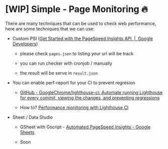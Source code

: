 # [WIP] Simple - Page Monitoring 🔥

There are many techniques that can be used to check web performance, here are some techniques that we can use:

- Custom PSI ([Get Started with the PageSpeed Insights API &nbsp;|&nbsp; Google Developers](https://developers.google.com/speed/docs/insights/v5/get-started))
  
  - please check `pages.json` to listing your url will be track
  
  - you can run checker with cronjob / manually
  
  - the result will be serve in `result.json`

- You can enable perf-report for your CI to prevent regresion
  
  - [GitHub - GoogleChrome/lighthouse-ci: Automate running Lighthouse for every commit, viewing the changes, and preventing regressions](https://github.com/GoogleChrome/lighthouse-ci)
  
  - How to? [Performance monitoring with Lighthouse CI](https://web.dev/lighthouse-ci/#:~:text=Lighthouse%20CI%20is%20a%20suite,provider%20to%20run%20Lighthouse%20CI.)

- Sheet / Data Studio
  
  - GSheet with Gscript -  [Automated PageSpeed Insights - Google Sheets](https://s.id/psi-sheet)
  
  - Soon


